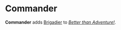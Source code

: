 # Commander
**Commander** adds [Brigadier](https://github.com/Mojang/brigadier) to *[Better than Adventure!](https://bta.miraheze.org/Main_Page)*.